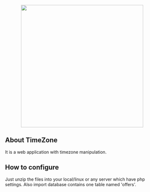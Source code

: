 <p align="center"><img src="http://shahzaib-zafar.tk/img/logo.png" width="400"></p>


## About TimeZone

It is a web application with timezone manipulation.


## How to configure

Just unzip the files into your local/linux or any server which have php settings. Also import database contains one table named 'offers'.
